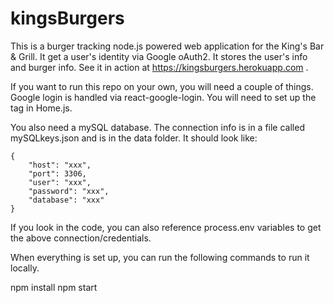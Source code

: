 # kingsBurgers

This is a burger tracking node.js powered web application for the King's Bar & Grill.  It get a user's identity via Google oAuth2.  It stores the user's info and burger info.  See it in action at https://kingsburgers.herokuapp.com .

If you want to run this repo on your own, you will need a couple of things.  Google login is handled via react-google-login.  You will need to set up the <GoogleLogin> tag in Home.js.  

You also need a mySQL database.  The connection info is in a file called mySQLkeys.json and is in the data folder.  It should look like: 
```
{
    "host": "xxx",
    "port": 3306,
    "user": "xxx",
    "password": "xxx",
    "database": "xxx"
}
```

If you look in the code, you can also reference process.env variables to get the above connection/credentials.

When everything is set up, you can run the following commands to run it locally.

npm install
npm start

